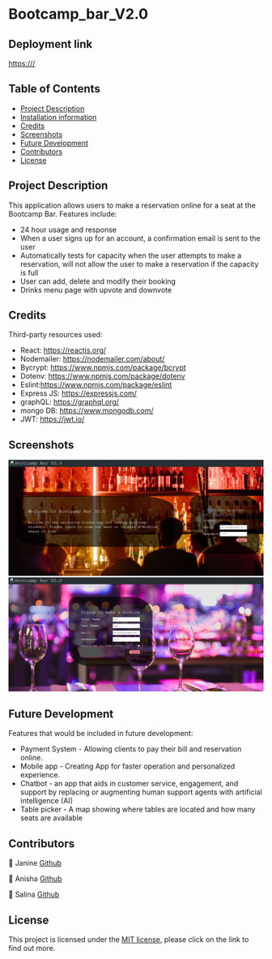 # Bootcamp_bar_V2.0

## Deployment link

<https:///>

## Table of Contents

- [Project Description](#description)
- [Installation information](#Installation)
- [Credits](#Credits)
- [Screenshots](#Screenshots)
- [Future Development](#future-development)
- [Contributors](#contributors)
- [License](#license)

## Project Description

 This application allows users to make a reservation online for a seat at the Bootcamp Bar. Features include:

- 24 hour usage and response
- When a user signs up for an account, a confirmation email is sent to the user
- Automatically tests for capacity when the user attempts to make a reservation, will not allow the user to make a reservation if the capacity is full
- User can add, delete and modify their booking
- Drinks menu page with upvote and downvote

## Credits

Third-party resources used:

- React: <https://reactjs.org/>
- Nodemailer: <https://nodemailer.com/about/>
- Bycrypt: <https://www.npmjs.com/package/bcrypt>
- Dotenv: <https://www.npmjs.com/package/dotenv>
- Eslint:<https://www.npmjs.com/package/eslint>
- Express JS: <https://expressjs.com/>
- graphQL: <https://graphql.org/>
- mongo DB: <https://www.mongodb.com/>
- JWT: <https://jwt.io/>

## Screenshots

![Index](./client/src/assets/index.jpg)
![Signup](./client/src/assets/signup.jpg)



## Future Development

Features that would be included in future development:

- Payment System - Allowing clients to pay their bill and reservation online.
- Mobile app - Creating App for faster operation and personalized experience.
- Chatbot - an app that aids in customer service, engagement, and support by replacing or augmenting human support agents with artificial intelligence (AI)
- Table picker - A map showing where tables are located and how many seats are available


## Contributors

🔸 Janine [Github](https://github.com/jmdg1023) 

🔸 Anisha [Github](https://github.com/anisha-sapkota)

🔸 Salina [Github](https://github.com/slingshort)



## License

This project is licensed under the [MIT license](https://opensource.org/licenses/MIT), please click on the link to find out more.
